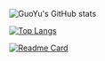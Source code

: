 <!--Github统计卡片-->
<!--[![GuoYu's GitHub stats](https://github-readme-stats.vercel.app/api?username=guoyu666)](https://github.com/anuraghazra/github-readme-stats)-->

<!--显示图标-->
![GuoYu's GitHub stats](https://github-readme-stats.vercel.app/api?username=guoyu666&show_icons=true)

<!--热门语言卡片-->
[![Top Langs](https://github-readme-stats.vercel.app/api/top-langs/?username=guoyu666&layout=compact)](https://github.com/guoyu666/github-readme-stats)

<!--Github更多置顶项-->
[![Readme Card](https://github-readme-stats.vercel.app/api/pin/?username=guoyu666&repo=clash-verge-rev&show_owner=true)](https://github.com/guoyu666/clash-verge-rev)
